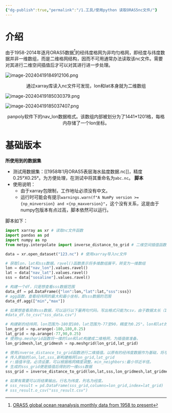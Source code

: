 ```yaml
---
{"dg-publish":true,"permalink":"/1.工具/使用python 读取ORAS5nc文件/"}
---
```


# 介绍

由于1958-2014年逐月ORAS5数据[^1]的经纬度格网为非均匀格网，即经度与纬度数据并非一维数组，而是二维格网结构，因而不可用通常办法读取该nc文件。需要对其进行二维空间插值后才可以对其进行进一步处理。

![image-20240419184912106.png](/img/user/1.%E5%B7%A5%E5%85%B7/assets/%E4%BD%BF%E7%94%A8python%20%E8%AF%BB%E5%8F%96ORAS5nc%E6%96%87%E4%BB%B6/image-20240419184912106.png)
<center>通过xarray库读入nc文件可发现，lon和lat本身就为二维数组</center>

![image-20240419185030379.png](/img/user/1.%E5%B7%A5%E5%85%B7/assets/%E4%BD%BF%E7%94%A8python%20%E8%AF%BB%E5%8F%96ORAS5nc%E6%96%87%E4%BB%B6/image-20240419185030379.png)

![image-20240419185037407.png](/img/user/1.%E5%B7%A5%E5%85%B7/assets/%E4%BD%BF%E7%94%A8python%20%E8%AF%BB%E5%8F%96ORAS5nc%E6%96%87%E4%BB%B6/image-20240419185037407.png)
<center>panpoly软件下的nav_lon数据格式。该数组内部被划分为了1441*1201格，每格内存储了一个lon坐标。</center>

# 基础版本

**所使用到的数据集**
- 测试用数据集：[[1958年1月ORAS5表层海水盐度数据.nc]]，精度0.25°X0.25°。为方便处理，在测试中将其重命名为`abc.nc`。
**脚本**
- 使用说明：
	- 由于xarray包限制，工作地址必须没有中文。
	- 运行时可能会有提示`warnings.warn(f"A NumPy version >={np_minversion} and <{np_maxversion}"`，这个没有关系，这是由于numpy包版本有点过高，脚本依然可以运行。

脚本如下：
```python
import xarray as xr # 读取nc文件函数
import pandas as pd
import numpy as np
from metpy.interpolate import inverse_distance_to_grid # 二维空间插值函数

data = xr.open_dataset("123.nc") # 使用xarray导入nc文件

# 获取lon，lat和sss数据。ravel()函数表示将多维数组展平，转变为一维数组
lon = data["nav_lon"].values.ravel()
lat = data["nav_lat"].values.ravel()
sss = data["sosaline"].values.ravel()

# 构建一个df，只是想查看sss数据范围
data_df = pd.DataFrame({"lon":lon,"lat":lat,"sss":sss})
# agg函数，查看经纬网的最大和最小坐标，即sss数据的范围
data_df.agg(["min","max"])

# 如果想查看具体sss数据，可以运行以下量两句代码。写出格式只能为csv，由于数据太长（1472282）excel写不下。
#data_df.to_csv("sss_data.csv")

# 构建新的经纬网，lon范围为-180至180，lat范围为-77至90，精度为0.25°。lon和lat的范围可以根据agg函数结果设置。产生的是lon和lat的一维数组
lon_grid = np.arange(-180,180,0.25)
lat_grid = np.arange(-77,90,0.25)
# 使用np.meshgrid函数将一维的lon和lat构建成二维格网，为插值做准备。
lon_gridmesh,lat_gridmesh = np.meshgrid(lon_grid,lat_grid)

# 使用inverse_distance_to_grid函数进行二维插值。以原有的经纬度数据作为基础，将与它们最邻近的新格网坐标点值插值出来。
# 传入原始的lon,lat,sss,新构建格网lon_grid,lat_grid
# r:插值半径。必须设置，可以根据格网精度调整。min_neighbors:最小邻近半径。
# 生成的sss_grid便是插值后得到的一维sss数据
sss_grid = inverse_distance_to_grid(lon,lat,sss,lon_gridmesh,lat_gridmesh,r=0.2,min_neighbors=0.1)

# 如果有需要可以将结果输出。行名为纬度，列名为经度。
# sss_result = pd.DataFrame(sss_grid,columns=lon_grid,index=lat_grid)
# sss_result.o_csv("sss_result.csv")
```





[^1]: [ORAS5 global ocean reanalysis monthly data from 1958 to present](https://cds.climate.copernicus.eu/cdsapp#!/dataset/reanalysis-oras5?tab=form)